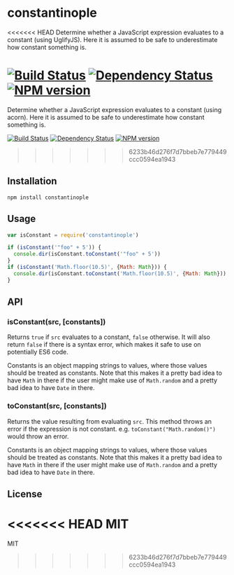 # constantinople

<<<<<<< HEAD
Determine whether a JavaScript expression evaluates to a constant (using UglifyJS).  Here it is assumed to be safe to underestimate how constant something is.

[![Build Status](https://img.shields.io/travis/ForbesLindesay/constantinople/master.svg)](https://travis-ci.org/ForbesLindesay/constantinople)
[![Dependency Status](https://img.shields.io/gemnasium/ForbesLindesay/constantinople.svg)](https://gemnasium.com/ForbesLindesay/constantinople)
[![NPM version](https://img.shields.io/npm/v/constantinople.svg)](http://badge.fury.io/js/constantinople)
=======
Determine whether a JavaScript expression evaluates to a constant (using acorn).  Here it is assumed to be safe to underestimate how constant something is.

[![Build Status](https://img.shields.io/travis/ForbesLindesay/constantinople/master.svg)](https://travis-ci.org/ForbesLindesay/constantinople)
[![Dependency Status](https://img.shields.io/gemnasium/ForbesLindesay/constantinople.svg)](https://gemnasium.com/ForbesLindesay/constantinople)
[![NPM version](https://img.shields.io/npm/v/constantinople.svg)](https://www.npmjs.org/package/constantinople)
>>>>>>> 6233b46d276f7d7bbeb7e779449ccc0594ea1943

## Installation

    npm install constantinople

## Usage

```js
var isConstant = require('constantinople')

if (isConstant('"foo" + 5')) {
  console.dir(isConstant.toConstant('"foo" + 5'))
}
if (isConstant('Math.floor(10.5)', {Math: Math})) {
  console.dir(isConstant.toConstant('Math.floor(10.5)', {Math: Math}))
}
```

## API

### isConstant(src, [constants])

Returns `true` if `src` evaluates to a constant, `false` otherwise.  It will also return `false` if there is a syntax error, which makes it safe to use on potentially ES6 code.

Constants is an object mapping strings to values, where those values should be treated as constants.  Note that this makes it a pretty bad idea to have `Math` in there if the user might make use of `Math.random` and a pretty bad idea to have `Date` in there.

### toConstant(src, [constants])

Returns the value resulting from evaluating `src`.  This method throws an error if the expression is not constant.  e.g. `toConstant("Math.random()")` would throw an error.

Constants is an object mapping strings to values, where those values should be treated as constants.  Note that this makes it a pretty bad idea to have `Math` in there if the user might make use of `Math.random` and a pretty bad idea to have `Date` in there.

## License

<<<<<<< HEAD
  MIT
=======
  MIT
>>>>>>> 6233b46d276f7d7bbeb7e779449ccc0594ea1943
